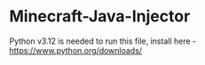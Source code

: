 # Minecraft-Java-Injector
Python v3.12 is needed to run this file, install here - https://www.python.org/downloads/
